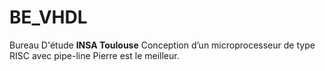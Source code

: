 # BE_VHDL
Bureau D'étude **INSA Toulouse**
Conception d’un microprocesseur de type RISC avec pipe-line
Pierre est le meilleur.
